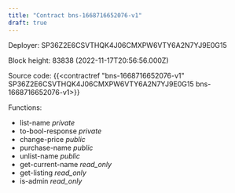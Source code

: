 ```yaml
---
title: "Contract bns-1668716652076-v1"
draft: true
---
```

Deployer: SP36Z2E6CSVTHQK4J06CMXPW6VTY6A2N7YJ9E0G15


 



Block height: 83838 (2022-11-17T20:56:56.000Z)

Source code: {{<contractref "bns-1668716652076-v1" SP36Z2E6CSVTHQK4J06CMXPW6VTY6A2N7YJ9E0G15 bns-1668716652076-v1>}}

Functions:

* list-name _private_
* to-bool-response _private_
* change-price _public_
* purchase-name _public_
* unlist-name _public_
* get-current-name _read_only_
* get-listing _read_only_
* is-admin _read_only_
